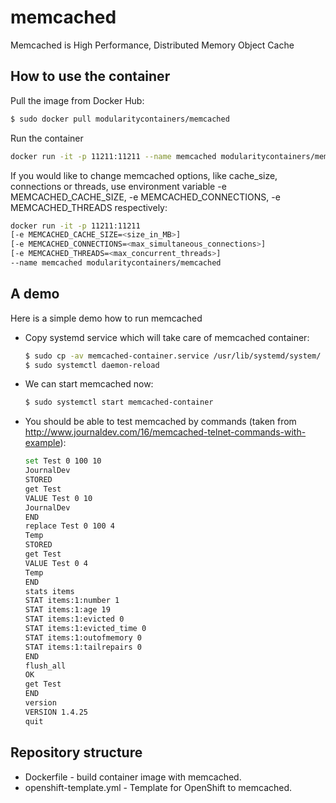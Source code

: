 # memcached

Memcached is High Performance, Distributed Memory Object Cache

## How to use the container

Pull the image from Docker Hub:

```bash
$ sudo docker pull modularitycontainers/memcached
```

Run the container

```bash
docker run -it -p 11211:11211 --name memcached modularitycontainers/memcached
```

If you would like to change memcached options, like cache_size, connections or threads, use environment variable -e MEMCACHED_CACHE_SIZE, -e MEMCACHED_CONNECTIONS, -e MEMCACHED_THREADS respectively:
```bash
docker run -it -p 11211:11211
[-e MEMCACHED_CACHE_SIZE=<size_in_MB>]
[-e MEMCACHED_CONNECTIONS=<max_simultaneous_connections>]
[-e MEMCACHED_THREADS=<max_concurrent_threads>]
--name memcached modularitycontainers/memcached
```

## A demo

Here is a simple demo how to run memcached

* Copy systemd service which will take care of memcached container: 
   ```bash
   $ sudo cp -av memcached-container.service /usr/lib/systemd/system/
   $ sudo systemctl daemon-reload
   ```

* We can start memcached now:
  ```bash
  $ sudo systemctl start memcached-container
  ```

* You should be able to test memcached by commands (taken from http://www.journaldev.com/16/memcached-telnet-commands-with-example):
  ```bash
  set Test 0 100 10
  JournalDev
  STORED
  get Test
  VALUE Test 0 10
  JournalDev
  END
  replace Test 0 100 4
  Temp
  STORED
  get Test
  VALUE Test 0 4
  Temp
  END
  stats items
  STAT items:1:number 1
  STAT items:1:age 19
  STAT items:1:evicted 0
  STAT items:1:evicted_time 0
  STAT items:1:outofmemory 0
  STAT items:1:tailrepairs 0
  END
  flush_all
  OK
  get Test
  END
  version
  VERSION 1.4.25
  quit
  ```

## Repository structure

- Dockerfile - build container image with memcached.
- openshift-template.yml - Template for OpenShift to memcached.
